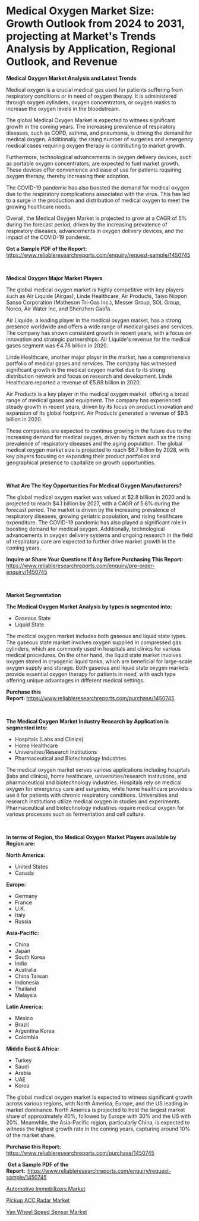 <p><h1>Medical Oxygen Market Size: Growth Outlook from 2024 to 2031, projecting at Market's Trends Analysis by Application, Regional Outlook, and Revenue</h1></p><p><strong>Medical Oxygen Market Analysis and Latest Trends</strong></p>
<p><p>Medical oxygen is a crucial medical gas used for patients suffering from respiratory conditions or in need of oxygen therapy. It is administered through oxygen cylinders, oxygen concentrators, or oxygen masks to increase the oxygen levels in the bloodstream.</p><p>The global Medical Oxygen Market is expected to witness significant growth in the coming years. The increasing prevalence of respiratory diseases, such as COPD, asthma, and pneumonia, is driving the demand for medical oxygen. Additionally, the rising number of surgeries and emergency medical cases requiring oxygen therapy is contributing to market growth.</p><p>Furthermore, technological advancements in oxygen delivery devices, such as portable oxygen concentrators, are expected to fuel market growth. These devices offer convenience and ease of use for patients requiring oxygen therapy, thereby increasing their adoption.</p><p>The COVID-19 pandemic has also boosted the demand for medical oxygen due to the respiratory complications associated with the virus. This has led to a surge in the production and distribution of medical oxygen to meet the growing healthcare needs.</p><p>Overall, the Medical Oxygen Market is projected to grow at a CAGR of 5% during the forecast period, driven by the increasing prevalence of respiratory diseases, advancements in oxygen delivery devices, and the impact of the COVID-19 pandemic.</p></p>
<p><strong>Get a Sample PDF of the Report:&nbsp;</strong> <a href="https://www.reliableresearchreports.com/enquiry/request-sample/1450745">https://www.reliableresearchreports.com/enquiry/request-sample/1450745</a></p>
<p>&nbsp;</p>
<p><strong>Medical Oxygen Major Market Players</strong></p>
<p><p>The global medical oxygen market is highly competitive with key players such as Air Liquide (Airgas), Linde Healthcare, Air Products, Taiyo Nippon Sanso Corporation (Matheson Tri-Gas Inc.), Messer Group, SOL Group, Norco, Air Water Inc, and Shenzhen Gaofa. </p><p>Air Liquide, a leading player in the medical oxygen market, has a strong presence worldwide and offers a wide range of medical gases and services. The company has shown consistent growth in recent years, with a focus on innovation and strategic partnerships. Air Liquide's revenue for the medical gases segment was €4.76 billion in 2020.</p><p>Linde Healthcare, another major player in the market, has a comprehensive portfolio of medical gases and services. The company has witnessed significant growth in the medical oxygen market due to its strong distribution network and focus on research and development. Linde Healthcare reported a revenue of €5.69 billion in 2020.</p><p>Air Products is a key player in the medical oxygen market, offering a broad range of medical gases and equipment. The company has experienced steady growth in recent years, driven by its focus on product innovation and expansion of its global footprint. Air Products generated a revenue of $9.5 billion in 2020.</p><p>These companies are expected to continue growing in the future due to the increasing demand for medical oxygen, driven by factors such as the rising prevalence of respiratory diseases and the aging population. The global medical oxygen market size is projected to reach $6.7 billion by 2028, with key players focusing on expanding their product portfolios and geographical presence to capitalize on growth opportunities.</p></p>
<p>&nbsp;</p>
<p><strong>What Are The Key Opportunities For Medical Oxygen Manufacturers?</strong></p>
<p><p>The global medical oxygen market was valued at $2.8 billion in 2020 and is projected to reach $4.1 billion by 2027, with a CAGR of 5.6% during the forecast period. The market is driven by the increasing prevalence of respiratory diseases, growing geriatric population, and rising healthcare expenditure. The COVID-19 pandemic has also played a significant role in boosting demand for medical oxygen. Additionally, technological advancements in oxygen delivery systems and ongoing research in the field of respiratory care are expected to further drive market growth in the coming years.</p></p>
<p><strong>Inquire or Share Your Questions If Any Before Purchasing This Report:</strong> <a href="https://www.reliableresearchreports.com/enquiry/pre-order-enquiry/1450745">https://www.reliableresearchreports.com/enquiry/pre-order-enquiry/1450745</a></p>
<p>&nbsp;</p>
<p><strong>Market Segmentation</strong></p>
<p><strong>The Medical Oxygen Market Analysis by types is segmented into:</strong></p>
<p><ul><li>Gaseous State</li><li>Liquid State</li></ul></p>
<p><p>The medical oxygen market includes both gaseous and liquid state types. The gaseous state market involves oxygen supplied in compressed gas cylinders, which are commonly used in hospitals and clinics for various medical procedures. On the other hand, the liquid state market involves oxygen stored in cryogenic liquid tanks, which are beneficial for large-scale oxygen supply and storage. Both gaseous and liquid state oxygen markets provide essential oxygen therapy for patients in need, with each type offering unique advantages in different medical settings.</p></p>
<p><strong>Purchase this Report:&nbsp;</strong><a href="https://www.reliableresearchreports.com/purchase/1450745">https://www.reliableresearchreports.com/purchase/1450745</a></p>
<p>&nbsp;</p>
<p><strong>The Medical Oxygen Market Industry Research by Application is segmented into:</strong></p>
<p><ul><li>Hospitals (Labs and Clinics)</li><li>Home Healthcare</li><li>Universities/Research Institutions</li><li>Pharmaceutical and Biotechnology Industries</li></ul></p>
<p><p>The medical oxygen market serves various applications including hospitals (labs and clinics), home healthcare, universities/research institutions, and pharmaceutical and biotechnology industries. Hospitals rely on medical oxygen for emergency care and surgeries, while home healthcare providers use it for patients with chronic respiratory conditions. Universities and research institutions utilize medical oxygen in studies and experiments. Pharmaceutical and biotechnology industries require medical oxygen for various processes such as fermentation and cell culture.</p></p>
<p>&nbsp;</p>
<p><strong>In terms of Region, the Medical Oxygen Market Players available by Region are:</strong></p>
<p>
    <p> <strong> North America: </strong>
        <ul>
            <li>United States</li>
            <li>Canada</li>
        </ul>
        </p> 
    <p> <strong> Europe: </strong>
        <ul>
            <li>Germany</li>
            <li>France</li>
            <li>U.K.</li>
            <li>Italy</li>
            <li>Russia</li>
        </ul>
        </p> 
    <p> <strong> Asia-Pacific: </strong>
        <ul>
            <li>China</li>
            <li>Japan</li>
            <li>South Korea</li>
            <li>India</li>
            <li>Australia</li>
            <li>China Taiwan</li>
            <li>Indonesia</li>
            <li>Thailand</li>
            <li>Malaysia</li>
        </ul>
        </p> 
    <p> <strong> Latin America: </strong>
        <ul>
            <li>Mexico</li>
            <li>Brazil</li>
            <li>Argentina Korea</li>
            <li>Colombia</li>
        </ul>
        </p> 
    <p> <strong> Middle East & Africa: </strong>
        <ul>
            <li>Turkey</li>
            <li>Saudi</li>
            <li>Arabia</li>
            <li>UAE</li>
            <li>Korea</li>
        </ul>
    </p>
    </p>
<p><p>The global medical oxygen market is expected to witness significant growth across various regions, with North America, Europe, and the US leading in market dominance. North America is projected to hold the largest market share of approximately 40%, followed by Europe with 30% and the US with 20%. Meanwhile, the Asia-Pacific region, particularly China, is expected to witness the highest growth rate in the coming years, capturing around 10% of the market share.</p></p>
<p><strong>Purchase this Report: </strong><a href="https://www.reliableresearchreports.com/purchase/1450745">https://www.reliableresearchreports.com/purchase/1450745</a></p>
<p>&nbsp;<strong>Get a Sample PDF of the Report:&nbsp;&nbsp;</strong><a href="https://www.reliableresearchreports.com/enquiry/request-sample/1450745">https://www.reliableresearchreports.com/enquiry/request-sample/1450745</a></p>
<p><strong></strong></p>
<p><p><a href="https://view.publitas.com/reportprime-1/global-automotive-immobilizers-market-size-and-market-trends-insights-and-projections-from-2023-to-2030/">Automotive Immobilizers Market</a></p><p><a href="https://view.publitas.com/reportprime-1/pickup-acc-radar-market-research-report-provides-thorough-industry-overview-which-offers-an-in-depth-analysis-of-product-trends-and-new-market-divisions/">Pickup ACC Radar Market</a></p><p><a href="https://view.publitas.com/reportprime-1/van-wheel-speed-sensor-market-with-the-goal-of-estimating-the-market-size-and-future-growth-potential-of-various-market-segments-based-on-component-applications-end-user-and-region/">Van Wheel Speed Sensor Market</a></p></p>